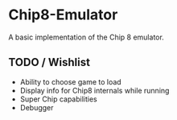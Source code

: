 # Chip8-Emulator
A basic implementation of the Chip 8 emulator.

## TODO / Wishlist
- Ability to choose game to load
- Display info for Chip8 internals while running
- Super Chip capabilities
- Debugger
